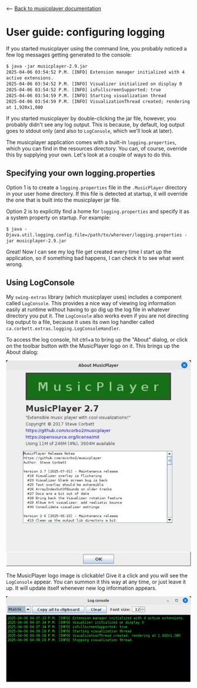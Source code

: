 <-- [Back to musicplayer documentation](../README.md)

# User guide: configuring logging

If you started musicplayer using the command line, you probably noticed a few log messages getting generated
to the console:

```shell
$ java -jar musicplayer-2.9.jar 
2025-04-06 03:54:52 P.M. [INFO] Extension manager initialized with 4 active extensions.
2025-04-06 03:54:52 P.M. [INFO] Visualizer initialized on display 0
2025-04-06 03:54:52 P.M. [INFO] isFullscreenSupported: true
2025-04-06 03:54:59 P.M. [INFO] Starting visualization thread
2025-04-06 03:54:59 P.M. [INFO] VisualizationThread created; rendering at 1,920x1,080
```

If you started musicplayer by double-clicking the jar file, however, you probably didn't see any log output.
This is because, by default, log output goes to stdout only (and also to `LogConsole`, which we'll look at later).

The musicplayer application comes with a built-in `logging.properties`, which you can find in the resources
directory. You can, of course, override this by supplying your own. Let's look at a couple of ways to do this.

## Specifying your own logging.properties

Option 1 is to create a `logging.properties` file in the `.MusicPlayer` directory in your user home directory.
If this file is detected at startup, it will override the one that is built into the musicplayer jar file.

Option 2 is to explicitly find a home for `logging.properties` and specify it as a system property on startup.
For example:

```shell
$ java -Djava.util.logging.config.file=/path/to/wherever/logging.properties -jar musicplayer-2.9.jar
```

Great! Now I can see my log file get created every time I start up the application, so if something bad happens,
I can check it to see what went wrong.

## Using LogConsole

My `swing-extras` library (which musicplayer uses) includes a component called `LogConsole`. This provides a nice
way of viewing log information easily at runtime without having to go dig up the log file in whatever directory
you put it. The `LogConsole` also works even if you are not directing log output to a file, because it uses
its own log handler called `ca.corbett.extras.logging.LogConsoleHandler`.

To access the log console, hit ctrl+a to bring up the "About" dialog, or click on the toolbar button
with the MusicPlayer logo on it. This brings up the About dialog:

![About](screenshots/about.jpg "About")

The MusicPlayer logo image is clickable! Give it a click and you will see the `LogConsole` appear. You can 
summon it this way at any time, or just leave it up. It will update itself whenever new log information appears.

![LogConsole](screenshots/logconsole.jpg "LogConsole")
